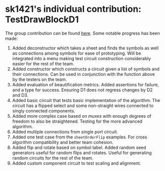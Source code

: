 # sk1421's individual contribution: TestDrawBlockD1

The group contribution can be found [here](src/Renderer/TestDrawBlockD1.fs). Some notable progress has been made:

1. Added deconstructor which takes a sheet and finds the symbols as well as connections among symbols for ease of prototyping. Will be integrated into a menu making test circuit construction considerably easier for the rest of the team.
2. Added constructor which constructs a circuit given a list of symbols and their connections. Can be used in conjunction with the function above by the testers on the team.
3. Added evaluation of beautification metrics. Added assertions for failure, and a type for success. Ensuring D1 does not regress changes by D2 and D3.
4. Added basic circuit that tests basic implementation of the algorithm. The circuit has a flipped select and some non-straight wires connected to singly connected components.
5. Added more complex case based on *muxes* with enough degrees of freedom to also be straightened. Testing for the more advanced algorithm.
6. Added multiple connections from single port circuit.
7. Added one test case from the `sheetOrderFlip` examples. For cross algorithm compatibility and better team cohesion.
8. Added flip and rotate based on symbol label. Added random seed generators useful for random flips and rotates. Useful for generating random circuits for the rest of the team.
9. Added custom component circuit to test scaling and alignment.
